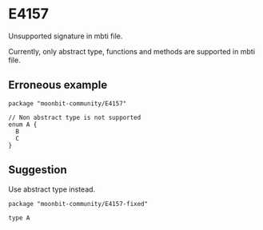 # E4157

Unsupported signature in mbti file.

Currently, only abstract type, functions and methods are supported in mbti file.

## Erroneous example

```moonbit
package "moonbit-community/E4157"

// Non abstract type is not supported
enum A {
  B
  C
}
```

## Suggestion

Use abstract type instead.

```moonbit
package "moonbit-community/E4157-fixed"

type A
```
